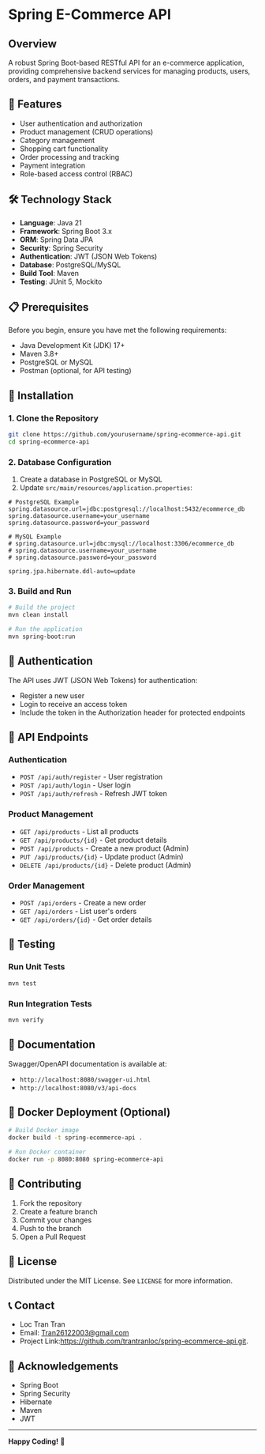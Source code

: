 # Spring E-Commerce API

## Overview

A robust Spring Boot-based RESTful API for an e-commerce application, providing comprehensive backend services for managing products, users, orders, and payment transactions.

## 🚀 Features

- User authentication and authorization
- Product management (CRUD operations)
- Category management
- Shopping cart functionality
- Order processing and tracking
- Payment integration
- Role-based access control (RBAC)

## 🛠 Technology Stack

- **Language**: Java 21
- **Framework**: Spring Boot 3.x
- **ORM**: Spring Data JPA
- **Security**: Spring Security
- **Authentication**: JWT (JSON Web Tokens)
- **Database**: PostgreSQL/MySQL
- **Build Tool**: Maven
- **Testing**: JUnit 5, Mockito

## 📋 Prerequisites

Before you begin, ensure you have met the following requirements:

- Java Development Kit (JDK) 17+
- Maven 3.8+
- PostgreSQL or MySQL
- Postman (optional, for API testing)

## 🔧 Installation

### 1. Clone the Repository

```bash
git clone https://github.com/yourusername/spring-ecommerce-api.git
cd spring-ecommerce-api
```

### 2. Database Configuration

1. Create a database in PostgreSQL or MySQL
2. Update `src/main/resources/application.properties`:

```properties
# PostgreSQL Example
spring.datasource.url=jdbc:postgresql://localhost:5432/ecommerce_db
spring.datasource.username=your_username
spring.datasource.password=your_password

# MySQL Example
# spring.datasource.url=jdbc:mysql://localhost:3306/ecommerce_db
# spring.datasource.username=your_username
# spring.datasource.password=your_password

spring.jpa.hibernate.ddl-auto=update
```

### 3. Build and Run

```bash
# Build the project
mvn clean install

# Run the application
mvn spring-boot:run
```

## 🔐 Authentication

The API uses JWT (JSON Web Tokens) for authentication:

- Register a new user
- Login to receive an access token
- Include the token in the Authorization header for protected endpoints

## 📍 API Endpoints

### Authentication
- `POST /api/auth/register` - User registration
- `POST /api/auth/login` - User login
- `POST /api/auth/refresh` - Refresh JWT token

### Product Management
- `GET /api/products` - List all products
- `GET /api/products/{id}` - Get product details
- `POST /api/products` - Create a new product (Admin)
- `PUT /api/products/{id}` - Update product (Admin)
- `DELETE /api/products/{id}` - Delete product (Admin)

### Order Management
- `POST /api/orders` - Create a new order
- `GET /api/orders` - List user's orders
- `GET /api/orders/{id}` - Get order details

## 🧪 Testing

### Run Unit Tests

```bash
mvn test
```

### Run Integration Tests

```bash
mvn verify
```

## 📄 Documentation

Swagger/OpenAPI documentation is available at:
- `http://localhost:8080/swagger-ui.html`
- `http://localhost:8080/v3/api-docs`

## 🐳 Docker Deployment (Optional)

```bash
# Build Docker image
docker build -t spring-ecommerce-api .

# Run Docker container
docker run -p 8080:8080 spring-ecommerce-api
```

## 🤝 Contributing

1. Fork the repository
2. Create a feature branch
3. Commit your changes
4. Push to the branch
5. Open a Pull Request

## 📝 License

Distributed under the MIT License. See `LICENSE` for more information.

## 📞 Contact

- Loc Tran Tran
- Email: Tran26122003@gmail.com
- Project Link:https://github.com/trantranloc/spring-ecommerce-api.git.

## 🙏 Acknowledgements

- Spring Boot
- Spring Security
- Hibernate
- Maven
- JWT

---

**Happy Coding!** 🚀
